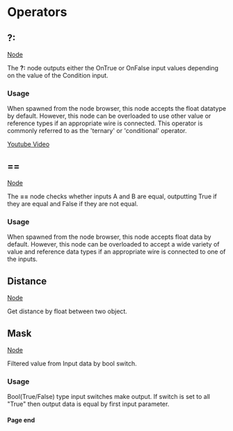 # Operators

<!-- panels:start -->
<!-- div:title-panel -->
## ?:

<!-- div:right-panel -->
[Node](../_template/nodes/Root/Operators/README.md#ProtoFlux.Runtimes.Execution.Nodes.ValueConditional`1 ':include')

<!-- div:left-panel -->
The **?:** node outputs either the OnTrue or OnFalse input values
depending on the value of the Condition input.

### Usage

When spawned from the node browser, this node accepts the float datatype
by default. However, this node can be overloaded to use other value or
reference types if an appropriate wire is connected. This operator is
commonly referred to as the 'ternary' or 'conditional' operator.

[Youtube Video](https://www.youtube-nocookie.com/embed/qIHwqWjaeyU ':include :type=iframe')
<!-- panels:end -->

<!-- panels:start -->
<!-- div:title-panel -->
## ==

<!-- div:right-panel -->
[Node](../_template/nodes/Root/Operators/README.md#ProtoFlux.Runtimes.Execution.Nodes.ValueEquals`1 ':include')

<!-- div:left-panel -->
The **==** node checks whether inputs A and B are equal, outputting True if they are equal and False if they are not equal.

### Usage

When spawned from the node browser, this node accepts float data by default. However, this node can be overloaded to accept a wide variety of value and reference data types if an appropriate wire is connected to one of the inputs.
<!-- panels:end -->

<!-- panels:start -->
<!-- div:title-panel -->
## Distance

<!-- div:right-panel -->
[Node](../_template/nodes/Root/Operators/README.md#ProtoFlux.Runtimes.Execution.Nodes.Operators.Distance_Float ':include')

<!-- div:left-panel -->
Get distance by float between two object.
<!-- panels:end -->

<!-- panels:start -->
<!-- div:title-panel -->
## Mask

<!-- div:right-panel -->
[Node](../_template/nodes/Root/Operators/README.md#ProtoFlux.Runtimes.Execution.Nodes.Operators.Mask_Uint2 ':include')

<!-- div:left-panel -->
Filtered value from Input data by bool switch.

### Usage

Bool(True/False) type input switches make output. If switch is set to all "True" then output data is equal by first input parameter.

<!-- ### Example

\[1, 2\] is True side and \[3, 4\] is False side. Top switch is True. So getting top data(1) from True side. And bottom switch is set to False this is get bottom data(4) from False side. -->
<!-- panels:end -->

#### Page end
